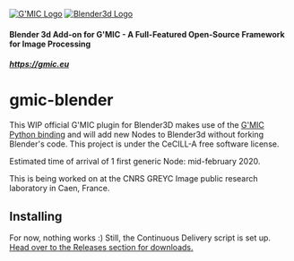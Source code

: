<a href="https://gmic.eu">![G'MIC Logo](https://gmic.eu/img/logo4.jpg)</a>
<a href="https://www.blender.org">![Blender3d Logo](https://download.blender.org/branding/blender_logo_socket.png)</a>

#### 
#### Blender 3d Add-on for G'MIC - A Full-Featured Open-Source Framework for Image Processing
##### https://gmic.eu
# gmic-blender


This WIP official G'MIC plugin for Blender3D makes use of the [G'MIC Python binding](https://github.com/dtschump/gmic-py) and will add new Nodes to Blender3d without forking Blender's code. This project is under the CeCILL-A free software license.

Estimated time of arrival of 1 first generic Node: mid-february 2020.

This is being worked on at the CNRS GREYC Image public research laboratory in Caen, France.

## Installing
For now, nothing works :) Still, the Continuous Delivery script is set up. [Head over to the Releases section for downloads.](https://github.com/myselfhimself/gmic-blender/releases)
